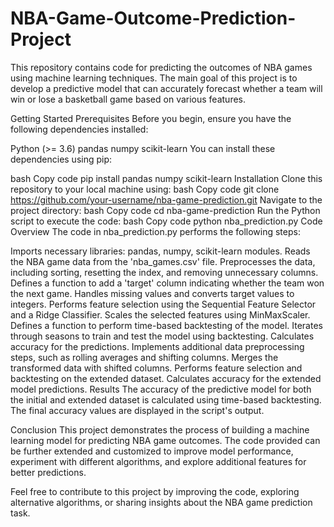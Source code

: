# NBA-Game-Outcome-Prediction-Project

This repository contains code for predicting the outcomes of NBA games using machine learning techniques. The main goal of this project is to develop a predictive model that can accurately forecast whether a team will win or lose a basketball game based on various features.

Getting Started
Prerequisites
Before you begin, ensure you have the following dependencies installed:

Python (>= 3.6)
pandas
numpy
scikit-learn
You can install these dependencies using pip:

bash
Copy code
pip install pandas numpy scikit-learn
Installation
Clone this repository to your local machine using:
bash
Copy code
git clone https://github.com/your-username/nba-game-prediction.git
Navigate to the project directory:
bash
Copy code
cd nba-game-prediction
Run the Python script to execute the code:
bash
Copy code
python nba_prediction.py
Code Overview
The code in nba_prediction.py performs the following steps:

Imports necessary libraries: pandas, numpy, scikit-learn modules.
Reads the NBA game data from the 'nba_games.csv' file.
Preprocesses the data, including sorting, resetting the index, and removing unnecessary columns.
Defines a function to add a 'target' column indicating whether the team won the next game.
Handles missing values and converts target values to integers.
Performs feature selection using the Sequential Feature Selector and a Ridge Classifier.
Scales the selected features using MinMaxScaler.
Defines a function to perform time-based backtesting of the model.
Iterates through seasons to train and test the model using backtesting.
Calculates accuracy for the predictions.
Implements additional data preprocessing steps, such as rolling averages and shifting columns.
Merges the transformed data with shifted columns.
Performs feature selection and backtesting on the extended dataset.
Calculates accuracy for the extended model predictions.
Results
The accuracy of the predictive model for both the initial and extended dataset is calculated using time-based backtesting. The final accuracy values are displayed in the script's output.

Conclusion
This project demonstrates the process of building a machine learning model for predicting NBA game outcomes. The code provided can be further extended and customized to improve model performance, experiment with different algorithms, and explore additional features for better predictions.

Feel free to contribute to this project by improving the code, exploring alternative algorithms, or sharing insights about the NBA game prediction task.
